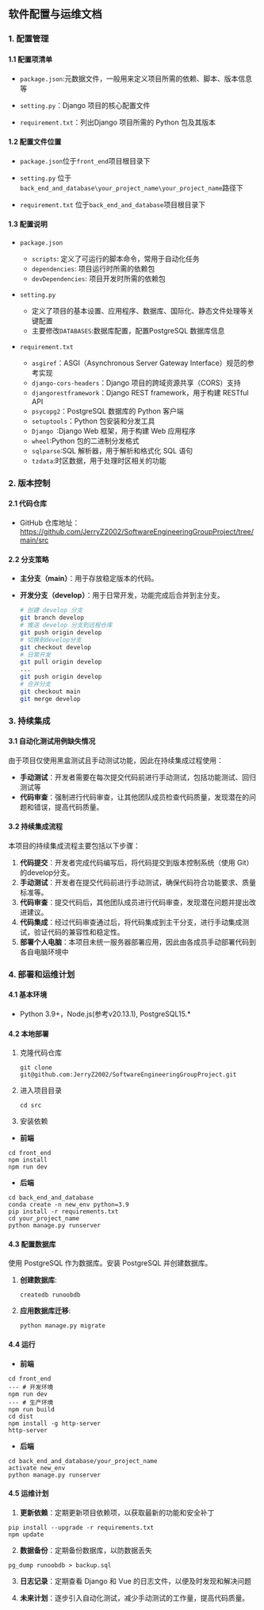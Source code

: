 ## 软件配置与运维文档

### 1. 配置管理

#### **1.1 配置项清单**

- ``package.json``:元数据文件，一般用来定义项目所需的依赖、脚本、版本信息等

- `setting.py`：Django 项目的核心配置文件
- `requirement.txt`：列出Django 项目所需的 Python 包及其版本

#### **1.2 配置文件位置**

- ``package.json``位于``front_end``项目根目录下

- `setting.py` 位于``back_end_and_database\your_project_name\your_project_name``路径下
- `requirement.txt` 位于``back_end_and_database``项目根目录下

#### **1.3 配置说明**

- `package.json`
  - `scripts`: 定义了可运行的脚本命令，常用于自动化任务
  - `dependencies`: 项目运行时所需的依赖包
  - `devDependencies`: 项目开发时所需的依赖包
- `setting.py`
  - 定义了项目的基本设置、应用程序、数据库、国际化、静态文件处理等关键配置
  - 主要修改`DATABASES`:数据库配置，配置PostgreSQL 数据库信息

- `requirement.txt`
  - `asgiref`：ASGI（Asynchronous Server Gateway Interface）规范的参考实现
  - `django-cors-headers`：Django 项目的跨域资源共享（CORS）支持
  - `djangorestframework`：Django REST framework，用于构建 RESTful API
  - `psycopg2`：PostgreSQL 数据库的 Python 客户端
  - `setuptools`：Python 包安装和分发工具
  - `Django `:Django Web 框架，用于构建 Web 应用程序
  - `wheel`:Python 包的二进制分发格式
  - `sqlparse`:SQL 解析器，用于解析和格式化 SQL 语句
  - `tzdata`:时区数据，用于处理时区相关的功能

### 2. 版本控制

#### **2.1 代码仓库**

- GitHub 仓库地址：https://github.com/JerryZ2002/SoftwareEngineeringGroupProject/tree/main/src

#### **2.2 分支策略**

- **主分支（main）**：用于存放稳定版本的代码。

- **开发分支（develop）**：用于日常开发，功能完成后合并到主分支。

  ```sh
  # 创建 develop 分支
  git branch develop
  # 推送 develop 分支到远程仓库
  git push origin develop
  # 切换到develop分支
  git checkout develop
  # 日常开发
  git pull origin develop
  ...
  git push origin develop
  # 合并分支
  git checkout main
  git merge develop
  ```

### 3. 持续集成



#### 3.1 自动化测试用例缺失情况

由于项目仅使用黑盒测试且手动测试功能，因此在持续集成过程使用：

- **手动测试**：开发者需要在每次提交代码前进行手动测试，包括功能测试、回归测试等
- **代码审查**：强制进行代码审查，让其他团队成员检查代码质量，发现潜在的问题和错误，提高代码质量。

#### 3.2 持续集成流程

本项目的持续集成流程主要包括以下步骤：

1. **代码提交**：开发者完成代码编写后，将代码提交到版本控制系统（使用 Git）的develop分支。
2. **手动测试**：开发者在提交代码前进行手动测试，确保代码符合功能要求、质量标准等。
3. **代码审查**：提交代码后，其他团队成员进行代码审查，发现潜在问题并提出改进建议。
4. **代码集成**：经过代码审查通过后，将代码集成到主干分支，进行手动集成测试，验证代码的兼容性和稳定性。
5. **部署个人电脑**：本项目未统一服务器部署应用，因此由各成员手动部署代码到各自电脑环境中

### 4. 部署和运维计划

#### **4.1 基本环境**

- Python 3.9+，Node.js(参考v20.13.1), PostgreSQL15.*

#### **4.2 本地部署**

1. 克隆代码仓库

   ```shell
   git clone git@github.com:JerryZ2002/SoftwareEngineeringGroupProject.git
   ```

2. 进入项目目录

   ```shell
   cd src
   ```

3. 安装依赖

- **前端**

```shell
cd front_end
npm install
npm run dev
```

- **后端**

```shell
cd back_end_and_database
conda create -n new_env python=3.9
pip install -r requirements.txt
cd your_project_name
python manage.py runserver
```

#### 4.3 配置数据库

使用 PostgreSQL 作为数据库。安装 PostgreSQL 并创建数据库。

1. **创建数据库**:

   ```
   createdb runoobdb
   ```

2. **应用数据库迁移**:

   ```
   python manage.py migrate
   ```

#### 4.4 运行

- **前端**

```shell
cd front_end
--- # 开发环境
npm run dev
--- # 生产环境
npm run build
cd dist
npm install -g http-server
http-server
```

- **后端**

```shell
cd back_end_and_database/your_project_name
activate new_env
python manage.py runserver
```

#### 4.5 运维计划

1. **更新依赖**：定期更新项目依赖项，以获取最新的功能和安全补丁

```shell
pip install --upgrade -r requirements.txt
npm update
```

2. **数据备份**：定期备份数据库，以防数据丢失

```shell
pg_dump runoobdb > backup.sql
```

3. **日志记录**：定期查看 Django 和 Vue 的日志文件，以便及时发现和解决问题

4. **未来计划**：逐步引入自动化测试，减少手动测试的工作量，提高代码质量。
